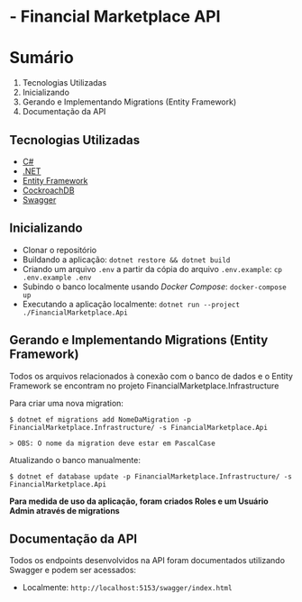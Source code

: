 

# - Financial Marketplace API

# Sumário

1. Tecnologias Utilizadas
2. Inicializando
3. Gerando e Implementando Migrations (Entity Framework)
4. Documentação da API

## Tecnologias Utilizadas

- [C#](https://dotnet.microsoft.com/pt-br/languages/csharp)
- [.NET](https://dotnet.microsoft.com/pt-br/)
- [Entity Framework](https://learn.microsoft.com/pt-br/ef/)
- [CockroachDB](https://www.cockroachlabs.com/)
- [Swagger](https://swagger.io/)

## Inicializando

- Clonar o repositório
- Buildando a aplicação: `dotnet restore && dotnet build`
- Criando um arquivo `.env` a partir da cópia do arquivo `.env.example`: `cp .env.example .env`
- Subindo o banco localmente usando _Docker Compose_: `docker-compose up`
- Executando a aplicação localmente: `dotnet run --project ./FinancialMarketplace.Api`

## Gerando e Implementando Migrations (Entity Framework)

Todos os arquivos relacionados à conexão com o banco de dados e o Entity Framework se encontram no projeto FinancialMarketplace.Infrastructure

Para criar uma nova migration:

```
$ dotnet ef migrations add NomeDaMigration -p FinancialMarketplace.Infrastructure/ -s FinancialMarketplace.Api

> OBS: O nome da migration deve estar em PascalCase

```

Atualizando o banco manualmente:

```
$ dotnet ef database update -p FinancialMarketplace.Infrastructure/ -s FinancialMarketplace.Api

```

**Para medida de uso da aplicação, foram criados Roles e um Usuário Admin através de migrations**

## Documentação da API

Todos os endpoints desenvolvidos na API foram documentados utilizando Swagger e podem ser acessados:

- Localmente: `http://localhost:5153/swagger/index.html`